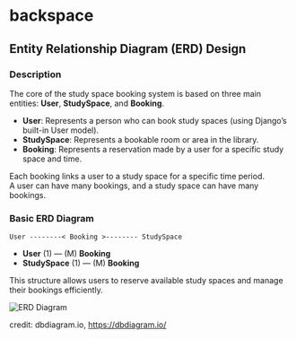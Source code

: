 # backspace

## Entity Relationship Diagram (ERD) Design

### Description

The core of the study space booking system is based on three main entities: **User**, **StudySpace**, and **Booking**.  
- **User**: Represents a person who can book study spaces (using Django’s built-in User model).
- **StudySpace**: Represents a bookable room or area in the library.
- **Booking**: Represents a reservation made by a user for a specific study space and time.

Each booking links a user to a study space for a specific time period.  
A user can have many bookings, and a study space can have many bookings.

### Basic ERD Diagram

```
User --------< Booking >-------- StudySpace
```

- **User** (1) — (M) **Booking**
- **StudySpace** (1) — (M) **Booking**

This structure allows users to reserve available study spaces and manage their bookings efficiently.

![ERD Diagram](assets/erd-diagram.png)

credit: dbdiagram.io, https://dbdiagram.io/